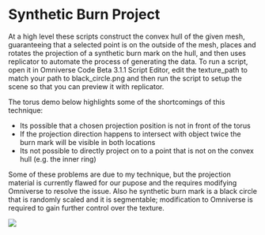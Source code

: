 # Synthetic Burn Project
At a high level these scripts construct the convex hull of the given mesh, guaranteeing that a selected point is on the outside of the mesh, places and rotates the projection of a synthetic burn mark on the hull, and then uses replicator to automate the process of generating the data. To run a script, open it in Omniverse Code Beta 3.1.1 Script Editor, edit the texture_path to match your path to black_circle.png and then run the script to setup the scene so that you can preview it with replicator.  

The torus demo below highlights some of the shortcomings of this technique: 
- Its possible that a chosen projection position is not in front of the torus
- If the projection direction happens to intersect with object twice the burn mark will be visible in both locations
- Its not possible to directly project on to a point that is not on the convex hull (e.g. the inner ring)

Some of these problems are due to my technique, but the projection material is currently flawed for our pupose and the requires modifying Omniverse to resolve the issue. Also he synthetic burn mark is a black circle that is randomly scaled and it is segmentable; modification to Omniverse is required to gain further control over the texture. 


![](./burn_torus_demo.gif)
